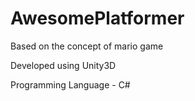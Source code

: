 # AwesomePlatformer
Based on the concept of mario game

Developed using Unity3D

Programming Language - C#
